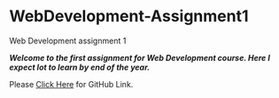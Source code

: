 # WebDevelopment-Assignment1
Web Development assignment 1

**_Welcome to the first assignment for Web Development course. Here I expect lot to learn by end of the year._**

Please [Click Here](https://github.com/ajayvkm/WebDevelopment-Assignment1) for GitHub Link.
